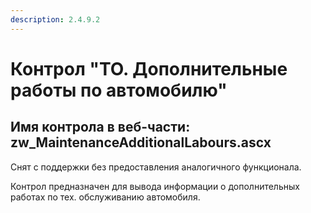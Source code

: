 ```yaml
---
description: 2.4.9.2
---
```


# Контрол "ТО. Дополнительные работы по автомобилю"

## Имя контрола в веб-части: zw\_MaintenanceAdditionalLabours.ascx

Снят с поддержки без предоставления аналогичного функционала.

Контрол предназначен для вывода информации о дополнительных работах по тех. обслуживанию автомобиля.

